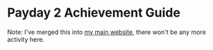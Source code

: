 Payday 2 Achievement Guide
==========================

Note: I've merged this into [my main website](https://github.com/dubistkomisch/jakebarnes), there won't be any more activity here.
